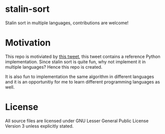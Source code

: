 # stalin-sort
Stalin sort in multiple languages, contributions are welcome!

# Motivation

This repo is motiviated by [this tweet](https://twitter.com/CodingKaiser/status/1445635475599810572), this tweet contains a reference Python implementation. Since stalin sort is quite fun, why not implement it in multiple languages? Hence this repo is created.

It is also fun to implementation the same algorithm in different languages and it is an opportunitiy for me to learn different programming languages as well.

# License
All source files are licensed under GNU Lesser General Public License Version 3 unless explicitly stated.

